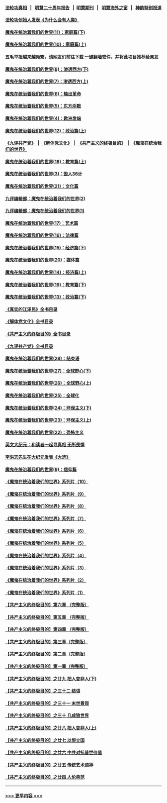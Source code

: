#### [法轮功真相](https://github.com/gfw-breaker/truth/blob/master/README.md?t=0) &nbsp;&nbsp;|&nbsp;&nbsp; [明慧二十周年报告](https://github.com/gfw-breaker/mh-reports/blob/master/README.md?t=0) &nbsp;&nbsp;|&nbsp;&nbsp;[明慧期刊](https://github.com/gfw-breaker/mh-qikan) &nbsp;&nbsp;|&nbsp;&nbsp; [明慧海外之窗](https://github.com/gfw-breaker/mh-news/blob/master/README.md?t=0) &nbsp;&nbsp;|&nbsp;&nbsp; [神韵特别报道](https://github.com/gfw-breaker/mh-news/blob/master/shenyun.md?t=0)
#### [法轮功创始人发表《为什么会有人类》](../pages/nsc422/n13912117.md?t=03221843) 
#### [魔鬼在统治着我们的世界(11)：家庭篇(下)](../pages/nsc422/n10440961.md?t=03221843) 
#### [魔鬼在统治着我们的世界(10)：家庭篇(上)](../pages/nsc422/n10435448.md?t=03221843) 
#### 五毛举报越来越频繁，请网友们前往下载 [一键翻墙软件](https://github.com/gfw-breaker/ssr-accounts)，并将此项目推荐给亲友
#### [魔鬼在统治着我们的世界(8)：渗透西方(下)](../pages/nsc422/n10429603.md?t=03221843) 
#### [魔鬼在统治着我们的世界(7)：渗透西方(上)](../pages/nsc422/n10426013.md?t=03221843) 
#### [魔鬼在统治着我们的世界(6)：输出革命](../pages/nsc422/n10421536.md?t=03221843) 
#### [魔鬼在统治着我们的世界(5)：东方杀戮](../pages/nsc422/n10417707.md?t=03221843) 
#### [魔鬼在统治着我们的世界(4)：欧洲发端](../pages/nsc422/n10414890.md?t=03221843) 
#### [魔鬼在统治着我们的世界(12)：政治篇(上)](../pages/nsc422/n10444576.md?t=03221843) 
#### [《九评共产党》](https://github.com/begood0513/9ping.md/blob/master/README.md) &nbsp;|&nbsp; [《解体党文化》](../../../../jtdwh.md/blob/master/README.md)  &nbsp;|&nbsp; [《共产主义的终极目的》](../../../../gczydzjmd.md/blob/master/README.md) &nbsp;|&nbsp; [《魔鬼在统治我们的世界》](../../../../mgztzwmdsj.md/blob/master/README.md) 
#### [魔鬼在统治着我们的世界(18)：教育篇(上)](../pages/nsc422/n10526970.md?t=03221843) 
#### [魔鬼在统治着我们的世界(3)：毁人36计](../pages/nsc422/n10411583.md?t=03221843) 
#### [魔鬼在统治着我们的世界(21)：文化篇](../pages/nsc422/n10597706.md?t=03221843) 
#### [九评编辑部：魔鬼在统治着我们的世界(2)](../pages/nsc422/n10410036.md?t=03221843) 
#### [九评编辑部：魔鬼在统治着我们的世界(1)](../pages/nsc422/n10406825.md?t=03221843) 
#### [魔鬼在统治着我们的世界(17)：艺术篇](../pages/nsc422/n10499093.md?t=03221843) 
#### [魔鬼在统治着我们的世界(16)：法律篇](../pages/nsc422/n10485969.md?t=03221843) 
#### [魔鬼在统治着我们的世界(15)：经济篇(下)](../pages/nsc422/n10469975.md?t=03221843) 
#### [魔鬼在统治着我们的世界(20)：媒体篇](../pages/nsc422/n10586579.md?t=03221843) 
#### [魔鬼在统治着我们的世界(14)：经济篇(上)](../pages/nsc422/n10457370.md?t=03221843) 
#### [魔鬼在统治着我们的世界(19)：教育篇(下)](../pages/nsc422/n10564808.md?t=03221843) 
#### [魔鬼在统治着我们的世界(13)：政治篇(下)](../pages/nsc422/n10448270.md?t=03221843) 
#### [《真实的江泽民》全书目录](../pages/nsc422/n13721399.md?t=03221843) 
#### [《解体党文化》全书目录](../pages/nsc422/n13721157.md?t=03221843) 
#### [《共产主义的终极目的》全书目录](../pages/nsc422/n13721048.md?t=03221843) 
#### [《九评共产党》全书目录](../pages/nsc422/n13708085.md?t=03221843) 
#### [魔鬼在统治着我们的世界(28)：结束语](../pages/nsc422/n10936246.md?t=03221843) 
#### [魔鬼在统治着我们的世界(27)：全球野心(下)](../pages/nsc422/n10928319.md?t=03221843) 
#### [魔鬼在统治着我们的世界(26)：全球野心(上)](../pages/nsc422/n10900318.md?t=03221843) 
#### [魔鬼在统治着我们的世界(25)：全球化](../pages/nsc422/n10788205.md?t=03221843) 
#### [魔鬼在统治着我们的世界(24)：环保主义(下)](../pages/nsc422/n10695307.md?t=03221843) 
#### [魔鬼在统治着我们的世界(23)：环保主义(上)](../pages/nsc422/n10688613.md?t=03221843) 
#### [魔鬼在统治着我们的世界(22)：恐怖主义](../pages/nsc422/n10614727.md?t=03221843) 
#### [英文大纪元：和读者一起寻真相 无所畏惧](../pages/nsc422/n12542027.md?t=03221843) 
#### [李洪志先生在大纪元发表《大选》](../pages/nsc422/n12534746.md?t=03221843) 
#### [魔鬼在统治着我们的世界(9)：信仰篇](../pages/nsc422/n10432159.md?t=03221843) 
#### [《魔鬼在统治着我们的世界》系列片（10）](../pages/nsc422/n12292670.md?t=03221843) 
#### [《魔鬼在统治着我们的世界》系列片（9）](../pages/nsc422/n12290859.md?t=03221843) 
#### [《魔鬼在统治着我们的世界》系列片（8）](../pages/nsc422/n12287445.md?t=03221843) 
#### [《魔鬼在统治着我们的世界》系列片（7）](../pages/nsc422/n12283425.md?t=03221843) 
#### [《魔鬼在统治着我们的世界》系列片（6）](../pages/nsc422/n12282314.md?t=03221843) 
#### [《魔鬼在统治着我们的世界》系列片（5）](../pages/nsc422/n12281419.md?t=03221843) 
#### [《魔鬼在统治着我们的世界》系列片（4）](../pages/nsc422/n12274024.md?t=03221843) 
#### [《魔鬼在统治着我们的世界》系列片（3）](../pages/nsc422/n12271322.md?t=03221843) 
#### [《魔鬼在统治着我们的世界》系列片（2）](../pages/nsc422/n12269049.md?t=03221843) 
#### [《魔鬼在统治着我们的世界》系列片（1）](../pages/nsc422/n12267575.md?t=03221843) 
#### [【共产主义的终极目的】第六章 （完整版）](../pages/nsc422/n11428913.md?t=03221843) 
#### [【共产主义的终极目的】第五章 （完整版）](../pages/nsc422/n11428912.md?t=03221843) 
#### [【共产主义的终极目的】第四章 （完整版）](../pages/nsc422/n11428907.md?t=03221843) 
#### [【共产主义的终极目的】第三章（完整版）](../pages/nsc422/n11428848.md?t=03221843) 
#### [【共产主义的终极目的】第二章（完整版）](../pages/nsc422/n11428831.md?t=03221843) 
#### [【共产主义的终极目的】第一章（完整版）](../pages/nsc422/n11417651.md?t=03221843) 
#### [【共产主义的终极目的】之廿九 把人变非人(下)](../pages/nsc422/n11344140.md?t=03221843) 
#### [【共产主义的终极目的】之三十二 结语](../pages/nsc422/n11360535.md?t=03221843) 
#### [【共产主义的终极目的】之三十一 末世景观](../pages/nsc422/n11351129.md?t=03221843) 
#### [【共产主义的终极目的】之三十 几成狼世界](../pages/nsc422/n11348280.md?t=03221843) 
#### [【共产主义的终极目的】之廿八 把人变非人(上)](../pages/nsc422/n11340492.md?t=03221843) 
#### [【共产主义的终极目的】之廿七 以恨立国](../pages/nsc422/n11336944.md?t=03221843) 
#### [【共产主义的终极目的】之廿六 中共对抗普世价值](../pages/nsc422/n11324785.md?t=03221843) 
#### [【共产主义的终极目的】之廿五 传统艺术颂神](../pages/nsc422/n11296396.md?t=03221843) 
#### [【共产主义的终极目的】之廿四 人伦典范](../pages/nsc422/n11296397.md?t=03221843) 

----
#### [ >>> 更早内容 <<< ](../indexes/nsc422-earlier.md)
